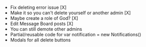 - Fix deleting error issue [X]
- Make it so you can't delete yourself or another admin [X]
- Maybe create a role of God? [X]
- Edit Message Board posts [X]
- You can still demote other admins
- Partial/reusable code for var notification = new Notifications()
- Modals for all delete buttons